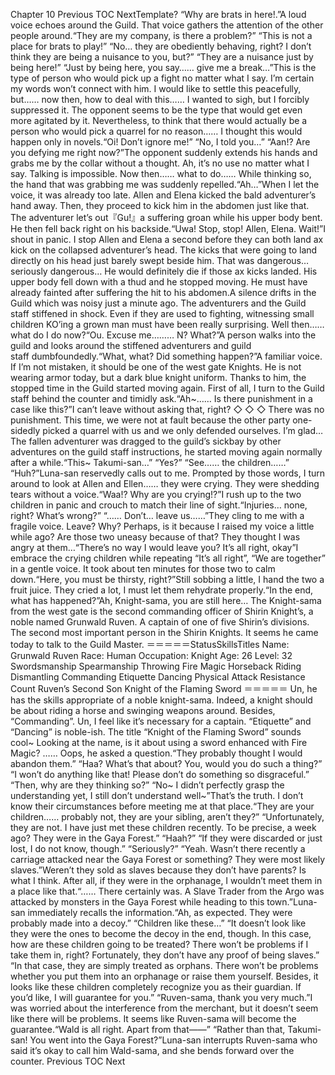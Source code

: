 Chapter 10 Previous TOC NextTemplate? “Why are brats in here!.”A loud voice echoes around the Guild. That voice gathers the attention of the other people around.“They are my company, is there a problem?” “This is not a place for brats to play!” “No… they are obediently behaving, right? I don’t think they are being a nuisance to you, but?” “They are a nuisance just by being here!” “Just by being here, you say…… give me a break…”This is the type of person who would pick up a fight no matter what I say. I’m certain my words won’t connect with him. I would like to settle this peacefully, but…… now then, how to deal with this…… I wanted to sigh, but I forcibly suppressed it. The opponent seems to be the type that would get even more agitated by it. Nevertheless, to think that there would actually be a person who would pick a quarrel for no reason…… I thought this would happen only in novels.“Oi! Don’t ignore me!” “No, I told you…” “Aan!? Are you defying me right now?”The opponent suddenly extends his hands and grabs me by the collar without a thought. Ah, it’s no use no matter what I say. Talking is impossible. Now then…… what to do…… While thinking so, the hand that was grabbing me was suddenly repelled.“Ah…”When I let the voice, it was already too late. Allen and Elena kicked the bald adventurer’s hand away. Then, they proceed to kick him in the abdomen just like that. The adventurer let’s out『Gu!』a suffering groan while his upper body bent. He then fell back right on his backside.“Uwa! Stop, stop! Allen, Elena. Wait!”I shout in panic. I stop Allen and Elena a second before they can both land ax kick on the collapsed adventurer’s head. The kicks that were going to land directly on his head just barely swept beside him. That was dangerous… seriously dangerous… He would definitely die if those ax kicks landed. His upper body fell down with a thud and he stopped moving. He must have already fainted after suffering the hit to his abdomen.A silence drifts in the Guild which was noisy just a minute ago. The adventurers and the Guild staff stiffened in shock. Even if they are used to fighting, witnessing small children KO’ing a grown man must have been really surprising. Well then…… what do I do now?“Ou. Excuse me……… N? What?”A person walks into the guild and looks around the stiffened adventurers and guild staff dumbfoundedly.“What, what? Did something happen?”A familiar voice. If I’m not mistaken, it should be one of the west gate Knights. He is not wearing armor today, but a dark blue knight uniform. Thanks to him, the stopped time in the Guild started moving again. First of all, I turn to the Guild staff behind the counter and timidly ask.“Ah~…… Is there punishment in a case like this?”I can’t leave without asking that, right? ◇ ◇ ◇ There was no punishment. This time, we were not at fault because the other party one-sidedly picked a quarrel with us and we only defended ourselves. I’m glad… The fallen adventurer was dragged to the guild’s sickbay by other adventures on the guild staff instructions, he started moving again normally after a while.“This~ Takumi-san…” “Yes?” “See…… the children……” “Huh?”Luna-san reservedly calls out to me. Prompted by those words, I turn around to look at Allen and Ellen…… they were crying. They were shedding tears without a voice.“Waa!? Why are you crying!?”I rush up to the two children in panic and crouch to match their line of sight.“Injuries… none, right? What’s wrong?” “…… Don’t… leave us……”They cling to me with a fragile voice. Leave? Why? Perhaps, is it because I raised my voice a little while ago? Are those two uneasy because of that? They thought I was angry at them…“There’s no way I would leave you? It’s all right, okay”I embrace the crying children while repeating “It’s all right”, “We are together” in a gentle voice. It took about ten minutes for those two to calm down.“Here, you must be thirsty, right?”Still sobbing a little, I hand the two a fruit juice. They cried a lot, I must let them rehydrate properly.“In the end, what has happened?”Ah, Knight-sama, you are still here… The Knight-sama from the west gate is the second commanding officer of Shirin Knight’s, a noble named Grunwald Ruven. A captain of one of five Shirin’s divisions. The second most important person in the Shirin Knights. It seems he came today to talk to the Guild Master. ＝＝＝＝＝StatusSkillsTitles Name: Grunwald Ruven Race: Human Occupation: Knight Age: 26 Level: 32 Swordsmanship Spearmanship Throwing Fire Magic Horseback Riding Dismantling Commanding Etiquette Dancing Physical Attack Resistance Count Ruven’s Second Son Knight of the Flaming Sword ＝＝＝＝＝ Un, he has the skills appropriate of a noble knight-sama. Indeed, a knight should be about riding a horse and swinging weapons around. Besides, “Commanding”. Un, I feel like it’s necessary for a captain. “Etiquette” and “Dancing” is noble-ish. The title “Knight of the Flaming Sword” sounds cool~ Looking at the name, is it about using a sword enhanced with Fire Magic? …… Oops, he asked a question.“They probably thought I would abandon them.” “Haa? What’s that about? You, would you do such a thing?” “I won’t do anything like that! Please don’t do something so disgraceful.” “Then, why are they thinking so?” “No~ I didn’t perfectly grasp the understanding yet, I still don’t understand well~”That’s the truth. I don’t know their circumstances before meeting me at that place.“They are your children…… probably not, they are your sibling, aren’t they?” “Unfortunately, they are not. I have just met these children recently. To be precise, a week ago? They were in the Gaya Forest.” “Haah?” “If they were discarded or just lost, I do not know, though.” “Seriously?” “Yeah. Wasn’t there recently a carriage attacked near the Gaya Forest or something? They were most likely slaves.”Weren’t they sold as slaves because they don’t have parents? Is what I think. After all, if they were in the orphanage, I wouldn’t meet them in a place like that.“…… There certainly was. A Slave Trader from the Argo was attacked by monsters in the Gaya Forest while heading to this town.”Luna-san immediately recalls the information.“Ah, as expected. They were probably made into a decoy.” “Children like these…” “It doesn’t look like they were the ones to become the decoy in the end, though. In this case, how are these children going to be treated? There won’t be problems if I take them in, right? Fortunately, they don’t have any proof of being slaves.” “In that case, they are simply treated as orphans. There won’t be problems whether you put them into an orphanage or raise them yourself. Besides, it looks like these children completely recognize you as their guardian. If you’d like, I will guarantee for you.” “Ruven-sama, thank you very much.”I was worried about the interference from the merchant, but it doesn’t seem like there will be problems. It seems like Ruven-sama will become the guarantee.“Wald is all right. Apart from that――” “Rather than that, Takumi-san! You went into the Gaya Forest?”Luna-san interrupts Ruven-sama who said it’s okay to call him Wald-sama, and she bends forward over the counter. Previous TOC Next